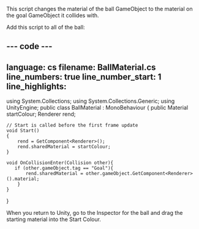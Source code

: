 This script changes the material of the ball GameObject to the material on the goal GameObject it collides with.

Add this script to all of the ball:  

--- code ---
---
language: cs
filename: BallMaterial.cs
line_numbers: true
line_number_start: 1
line_highlights:
---
using System.Collections;
using System.Collections.Generic;
using UnityEngine;
public class BallMaterial : MonoBehaviour
{
    public Material startColour;
    Renderer rend;

    // Start is called before the first frame update
    void Start()
    {
        rend = GetComponent<Renderer>();
        rend.sharedMaterial = startColour;
    }

    void OnCollisionEnter(Collision other){
       if (other.gameObject.tag == "Goal"){
           rend.sharedMaterial = other.gameObject.GetComponent<Renderer>().material;
       	}
	}
}

When you return to Unity, go to the Inspector for the ball and drag the starting material into the Start Colour.
